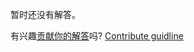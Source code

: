 
暂时还没有解答。

有兴趣[贡献你的解答](https://github.com/BFEdev/BFE.dev-solutions/blob/main/problem/search-last-index-with-Binary-Search-possible-duplicate-array_zh.md)吗? [Contribute guidline](https://github.com/BFEdev/BFE.dev-solutions#how-to-contribute)
